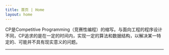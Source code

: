 ```yaml
---
title: 首页 | Home
layout: home
---
```


CP是Competitive Programming（竞赛性编程）的缩写。与面向工程的程序设计不同，CP追求的是在一定的时间内，实现一定的算法和数据结构，以解决某一特定的、可能并不具有现实意义的问题。

----
